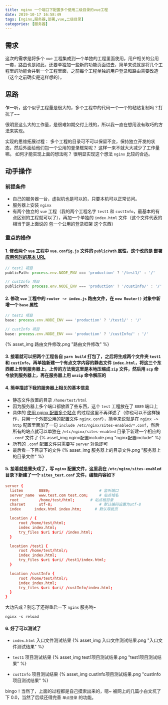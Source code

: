 ```yaml
---
title: nginx 一个端口下配置多个使用二级目录的vue工程
date: 2019-10-17 16:58:49
tags: [nginx,服务器,部署,vue,二级目录]
categories: [服务器]
---
```


## 需求
这次的需求是将多个 `vue` 工程集成到一个单独的工程里面使用，用户相关的公用一套，路由也是如此，还要单独加一些新的功能页面进去，简单来说就是将几个工程里的功能合并到一个工程里面，之前每个工程单独的用户登录和路由需要改造（这个之前确实是这样想的）。

<!-- more -->

## 思路
乍一听，这个似乎工程量是很大的，多个工程中的代码一个一个的粘贴复制吗？打扰了~~

很明显这么大的工作量，是很难如期交付上线的，所以我一直在想用没有取巧的方法来实现。

实现的思维拓展过程：
多个工程的目录可不可以保留不变，保持独立开发的状态，然后外面给他们包一个公用的登录框架呢？
这样一来不就大大减少了工作量嘛。
如何才能实现上面的想法呢？
很明显实现这个想法 `nginx` 比较的合适。

## 动手操作

### 前提条件
- 自己的服务器一台，虚拟机也是可以的，只要本机可以正常访问。
- 服务器上安装 `nginx`
- 有两个独立的 `vue` 工程（我的两个工程名字 `test1` 和 `custInfo`，最基本的有点区别的工程就可以了），再加一个单独的 `index.html` 文件（这个文件代表的相当于是上面说的 包一个公用的登录框架 这个东西）

### 重点的操作
#### 1.  修改两个 `vue` 工程中 `vue.config.js` 文件的 `publicPath` 属性，这个改的是 [部署应用包时的基本 URL](https://cli.vuejs.org/zh/config/#publicpath)
```javascript
// test1 项目
publicPath: process.env.NODE_ENV === 'production' ? '/test1/' : '/'

// custInfo 项目
publicPath: process.env.NODE_ENV === 'production' ? '/custInfo/' : '/'
```

#### 2.  修改 `vue` 工程中的 `router -> index.js` 路由文件，在 `new Router()` 对象中新增一个 `base` 属性
```javascript
// test1 项目
base: process.env.NODE_ENV === 'production' ? '/test1/' : '/'

// custInfo 项目
base: process.env.NODE_ENV === 'production' ? '/custInfo/' : '/'
```
{% asset_img 路由文件修改.png "路由文件修改" %}

#### 3.  接着就可以把两个工程各自 `yarn build` 打包了，之后将生成两个文件夹 `test1` 和 `custInfo`，再单独新建一个有点文字内容的静态文件 `index.html`，将这三个东西都上传到服务器上，上传的方法我这里是本地压缩成 `zip` 文件，然后用 `scp` 命令放到服务器上，再在服务器上用 `unzip` 命令解压的

#### 4.  简单描述下我的服务器上相关的基本信息
- 静态文件放置的目录 `/home/test/html`
- 因为服务器上多个端口都放置了些东西，这个 `test` 工程放在了 `8889` 端口上
- 具体的 [使用 nginx 配置多个站点](http://www.soulapp.tech/2018/05/16/%E4%BD%BF%E7%94%A8%20nginx%20%E9%85%8D%E7%BD%AE%E5%A4%9A%E4%B8%AA%E7%AB%99%E7%82%B9/) 的过程这里不再详述了（你也可以不这样操作，只用一个外部公用的配置文件 `nginx.conf`），简单来说就是在 `nginx -> http` 配置里面加了一句 `include /etc/nginx/sites-enabled/*.conf`，然后所有的站点就可以单独在 `/etc/nginx/sites-enabled` 目录下新建一个相应的 `.conf` 文件了
{% asset_img nginx配置include.png "nginx配置include" %}
- 所有的 `.conf` 配置文件只需要写 `server` 对象即可
- 最后看一下目录下的文件
{% asset_img 服务器上的目录文件.png "服务器上的目录文件" %}

#### 5.  接着就是重头戏了，写 `nginx` 配置文件，这里我在 `/etc/nginx/sites-enabled` 目录下新建了一个 `sites_test.conf` 文件，编辑内容如下
```conf
server {
  listen       8889;                      # 监听端口
  server_name  www.test.com test.com;     # 站点域名
  root         /home/test/html;       # 站点根目录
  charset      utf-8;                     # 默认编码设置为utf-8
  index      index.html index.htm;      # 默认导航页

  location / {
      root /home/test/html;
      index index.html;
      try_files $uri $uri/ /index.html;
  }

  location /test1 {
      root /home/test/html/;
      index index.html;
      try_files $uri $uri/ /test1/index.html;
  }

  location /custInfo {
      root /home/test/html/;
      index index.html;
      try_files $uri $uri/ /custInfo/index.html;
  }
}
```
大功告成？别忘了还得重启一下 `nginx` 服务哟~
```
nginx -s reload
```

#### 6.  好了可以测试了
- `index.html` 入口文件测试结果
{% asset_img 入口文件测试结果.png "入口文件测试结果" %}

- `test1` 项目测试结果
{% asset_img test1项目测试结果.png "test1项目测试结果" %}

- `custInfo` 项目测试结果
{% asset_img custInfo项目测试结果.png "custInfo项目测试结果" %}

bingo！当然了，上面的过程都是自己摸索出来的，嗯~ 被网上的几篇小白文坑了下 0.0，当然了后续还得完善 `单点登录` 的功能。
